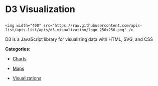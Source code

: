 # D3 Visualization<p align="center">
    <img width="400" src="https://raw.githubusercontent.com/apis-list/apis-list/apis/d3-visualization/logo_256x256.png" />
</p>

D3 is a JavaScript library for visualizing data with HTML, SVG, and CSS

**Categories**:

- [Charts](https://github/apis-list/apis-list#charts)

- [Maps](https://github/apis-list/apis-list#maps)

- [Visualizations](https://github/apis-list/apis-list#visualizations)





